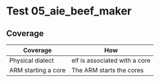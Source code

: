 # Test 05_aie_beef_maker

## Coverage

| Coverage | How |
| -------- | --- |
| Physical dialect | elf is associated with a core |
| ARM starting a core | The ARM starts the cores |